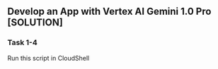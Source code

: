 ## Develop an App with Vertex AI Gemini 1.0 Pro [SOLUTION]

### Task 1-4
Run this script in CloudShell
```
